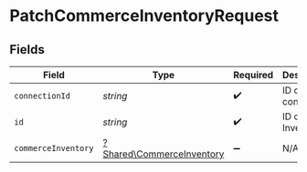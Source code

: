 # PatchCommerceInventoryRequest


## Fields

| Field                                                                 | Type                                                                  | Required                                                              | Description                                                           |
| --------------------------------------------------------------------- | --------------------------------------------------------------------- | --------------------------------------------------------------------- | --------------------------------------------------------------------- |
| `connectionId`                                                        | *string*                                                              | :heavy_check_mark:                                                    | ID of the connection                                                  |
| `id`                                                                  | *string*                                                              | :heavy_check_mark:                                                    | ID of the Inventory                                                   |
| `commerceInventory`                                                   | [?Shared\CommerceInventory](../../Models/Shared/CommerceInventory.md) | :heavy_minus_sign:                                                    | N/A                                                                   |